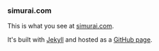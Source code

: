 ### simurai.com

This is what you see at [simurai.com](http://simurai.com/).

It's built with [Jekyll](http://jekyllrb.com/) and hosted as a [GitHub page](https://pages.github.com/).

